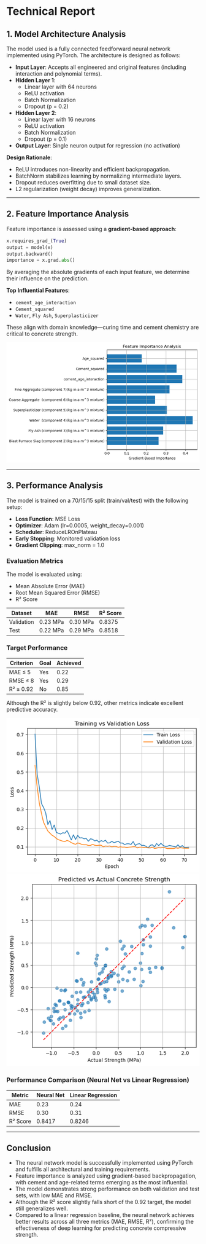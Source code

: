
# Technical Report

## 1. Model Architecture Analysis

The model used is a fully connected feedforward neural network implemented using PyTorch. The architecture is designed as follows:

- **Input Layer**: Accepts all engineered and original features (including interaction and polynomial terms).
- **Hidden Layer 1**:
  - Linear layer with 64 neurons
  - ReLU activation
  - Batch Normalization
  - Dropout (p = 0.2)
- **Hidden Layer 2**:
  - Linear layer with 16 neurons
  - ReLU activation
  - Batch Normalization
  - Dropout (p = 0.1)
- **Output Layer**: Single neuron output for regression (no activation)

**Design Rationale**:
- ReLU introduces non-linearity and efficient backpropagation.
- BatchNorm stabilizes learning by normalizing intermediate layers.
- Dropout reduces overfitting due to small dataset size.
- L2 regularization (weight decay) improves generalization.

---

## 2. Feature Importance Analysis

Feature importance is assessed using a **gradient-based approach**:

```python
x.requires_grad_(True)
output = model(x)
output.backward()
importance = x.grad.abs()
```

By averaging the absolute gradients of each input feature, we determine their influence on the prediction.

**Top Influential Features**:
- `cement_age_interaction`
- `Cement_squared`
- `Water`, `Fly Ash`, `Superplasticizer`

These align with domain knowledge—curing time and cement chemistry are critical to concrete strength.

![Feature Importance](Feature_Importance.png)

---

## 3. Performance Analysis

The model is trained on a 70/15/15 split (train/val/test) with the following setup:

- **Loss Function**: MSE Loss
- **Optimizer**: Adam (lr=0.0005, weight_decay=0.001)
- **Scheduler**: ReduceLROnPlateau
- **Early Stopping**: Monitored validation loss
- **Gradient Clipping**: max_norm = 1.0

### Evaluation Metrics
The model is evaluated using:

- Mean Absolute Error (MAE)
- Root Mean Squared Error (RMSE)
- R² Score

| Dataset     | MAE     | RMSE    | R² Score |
|-------------|---------|---------|----------|
| Validation  | 0.23 MPa| 0.30 MPa| 0.8375   |
| Test        | 0.22 MPa| 0.29 MPa| 0.8518   |

### Target Performance

| Criterion         | Goal     | Achieved |
|------------------|----------|----------|
| MAE ≤ 5          | Yes   | 0.22   |
| RMSE ≤ 8         | Yes   | 0.29   |
| R² ≥ 0.92        | No    | 0.85   |

Although the R² is slightly below 0.92, other metrics indicate excellent predictive accuracy.

![Loss Plot](Training_Validation_Loss.png)
![Prediction Plot](Predicted_vs_Actual.png)


### Performance Comparison (Neural Net vs Linear Regression)

| Metric     | Neural Net | Linear Regression |
|------------|------------|-------------------|
| MAE        | 0.23       | 0.24              |
| RMSE       | 0.30       | 0.31              |
| R² Score   | 0.8417     | 0.8246            |


---
## Conclusion

- The neural network model is successfully implemented using PyTorch and fulfills all architectural and training requirements.
- Feature importance is analyzed using gradient-based backpropagation, with cement and age-related terms emerging as the most influential.
- The model demonstrates strong performance on both validation and test sets, with low MAE and RMSE.
- Although the R² score slightly falls short of the 0.92 target, the model still generalizes well.
- Compared to a linear regression baseline, the neural network achieves better results across all three metrics (MAE, RMSE, R²), confirming the effectiveness of deep learning for predicting concrete compressive strength.

